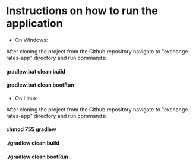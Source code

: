 # Instructions on how to run the application

- On Windows:

After cloning the project from the Github repository navigate to "exchange-rates-app" directory and run commands:

#### gradlew.bat clean build
#### gradlew.bat clean bootRun

- On Linux

After cloning the project from the Github repository navigate to "exchange-rates-app" directory and run commands:

#### chmod 755 gradlew
#### ./gradlew clean build
#### ./gradlew clean bootRun